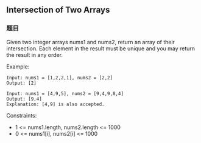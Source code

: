 ## Intersection of Two Arrays

### 题目
Given two integer arrays nums1 and nums2, return an array of their intersection. 
Each element in the result must be unique and you may return the result in any order.

Example:
```
Input: nums1 = [1,2,2,1], nums2 = [2,2]
Output: [2]

Input: nums1 = [4,9,5], nums2 = [9,4,9,8,4]
Output: [9,4]
Explanation: [4,9] is also accepted.
```

Constraints:
* 1 <= nums1.length, nums2.length <= 1000
* 0 <= nums1[i], nums2[i] <= 1000
